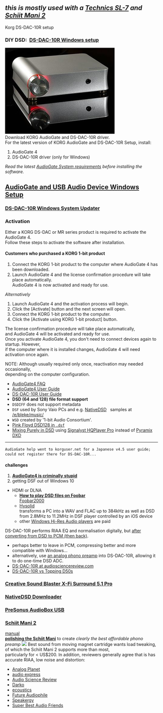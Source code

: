 *this is mostly used with a [Technics SL-7](https://blekenbleu.github.io/SL-7/) and [Schiit Mani 2](#schiit-mani-2)*  
---

Korg DS-DAC-10R setup

### DIY DSD:  [DS-DAC-10R Windows setup](https://www.korg.com/us/products/audio/audiogate4/download.php)

![](DS-DAC-10R.jpg)  
Download KORG AudioGate and DS-DAC-10R driver.  
For the latest version of KORG AudioGate and DS-DAC-10R Setup, install:

1.  AudioGate 4
2.  DS-DAC-10R driver (only for Windows)

_Read the latest [AudioGate System requirements](https://www.korg.com/products/audio/audiogate4/page_1.php) before installing the software._  

[AudioGate and USB Audio Device Windows Setup](https://www.korg.com/us/support/download/software/0/529/2583/)
-------------------------------------------------------------------------------------------------------------

### [DS-DAC-10R Windows System Updater](https://www.korg.com/us/support/download/software/0/528/2625/)

### Activation

Either a KORG DS-DAC or MR series product is required to activate the AudioGate 4.  
Follow these steps to activate the software after installation.

#### Customers who purchased a KORG 1-bit product

1.  Connect the KORG 1-bit product to the computer where AudioGate 4 has been downloaded.
2.  Launch AudioGate 4 and the license confirmation procedure will take place automatically.  
    AudioGate 4 is now activated and ready for use.

  
_Alternatively_  

1.  Launch AudioGate 4 and the activation process will begin.
2.  Click the \[Activate\] button and the next screen will open.
3.  Connect the KORG 1-bit product to the computer.
4.  Click the \[Activate using KORG 1-bit product\] button.

The license confirmation procedure will take place automatically,  
and AudioGate 4 will be activated and ready for use.  
Once you activate AudioGate 4, you don't need to connect devices again to startup. However,  
if the computer where it is installed changes, AudioGate 4 will need activation once again.  
  
NOTE: Although usually required only once, reactivation may needed occasionally,  
depending on the computer configuration.

-   [AudioGate4 FAQ](AudioGate_4_Faq_E2_2.pdf)
-   [AudioGate4 User Guide](AudioGate4_E3a.pdf)
-   [DS-DAC-10R User Guide](DS-DAC-10R_OM_E4.pdf)
-   **DSD (64 and 128) file format support**
-   `DSDIFF` does not support metadata
-   `DSF` used by Sony Vaio PCs and e.g. [NativeDSD](https://www.nativedsd.com/free-dsd-download/)   samples at [/e/bleke/music/](E_bleke_music_.md)
-   `WSD` created by '1-bit Audio Consortium'.
-   [Pink Floyd DSD128 in `.dsf`](https://archive.org/details/pink-floyd-1973-1994-DSD128)
-   [Mixing Purely in DSD](https://www.nativedsd.com/news/mixing-in-pure-dsd-no-pcm-allowed/) using [Signalyst HQPlayer Pro](https://www.signalyst.com/professional.html) instead of [Pyramix DXD](https://www.merging.com/highlights/high-resolution)
    
* * *
    
    AudioGate help went to korguser.net for a Japanese v4.5 user guide;  
    could not register there for DS-DAC-10R...
    
#### challenges

1. [**AudioGate4 is criminally stupid**](stupid.md)  
2. getting DSF out of Windows 10  
   
- HDMI or DLNA  
    - [**How to play DSD files on Foobar**](https://www.psaudio.com/blogs/how-to/how-to-play-dsd-files-on-foobar)  
          [Foobar2000](https://www.foobar2000.org/)  
    - [Hysolid](https://www.hysolid.com/)  
          transforms a PC into a WAV and FLAC up to 384kHz as well as DSD from 2.8MHz to 11.2MHz in DSF player controlled by an iOS device  
    - other [Windows Hi-Res Audio players](https://www.makeuseof.com/tag/best-windows-music-players-hi-res-audio/) are paid  

DS-DAC-10R performs RIAA EQ and normalisation digitally, but [after converting from DSD to PCM (then back)](https://darko.audio/2016/07/portable-vinyl-with-the-korg-ds-dac-10r-audiogate/).  
- perhaps better to leave in PCM, compressing better and more compatible with Windows...  
- alternatively, use [an analog phono preamp](#schiit-mani-2) into DS-DAC-10R, allowing it to do one-time DSD ADC.
- [DS-DAC-10R at audiosciencereview.com](https://www.audiosciencereview.com/forum/index.php?threads/phono-preamp-with-usb-output-recommendation.36058/post-1275029)
- [DS-DAC-10R vs Topping D50s](https://www.audiosciencereview.com/forum/index.php?threads/beta-test-multitone-loopback-analyzer-software.27844/post-1284540)

### [Creative Sound Blaster X-Fi Surround 5.1 Pro](https://files.creative.com/manualdn/Manuals/TSD/11754/MtA22ZLb0p/Sound%20Blaster%20X-Fi%20Surround%205.1%20Pro%20v3%20UG_EN.pdf)  
### [NativeDSD Downloader](https://help.nativedsd.com/en/collections/1826760-nativedsd-downloader)
### [PreSonus AudioBox USB](AudioBoxUSB_OwnersManual_EN1.pdf)  
### [Schiit Mani 2](https://www.schiit.com/products/)  
  [manual](https://www.schiit.com/public/upload/PDF/mani%202%20manual%201_2.pdf)  
  [**polishing the Schiit Mani**](https://www.head-fi.org/threads/schiit-happened-the-story-of-the-worlds-most-improbable-start-up.701900/page-5910#post-16832617)
   to create *clearly the best affordable phono preamp*
![](https://www.schiit.com/public/upload/images/mani%202%20blk%20bottom%201920.jpg)
Best sound from moving magnet cartridge wants load tweaking, of which the Schiit Mani 2 supports more than most,  
particularly for < US$200.  In addition, reviewers generally agree that is has accurate RIAA, low noise and distortion:
- [Analog Planet](https://www.analogplanet.com/content/schiits-mani-2-mmmc-phono-preamp-goes-head-budget-phono-preamp-class-0)
- [audio express](https://audioxpress.com/news/schiit-audio-introduces-the-great-mani-two-phono-preamplifier)
- [Audio Science Review](https://www.audiosciencereview.com/forum/index.php?threads/schiit-mani-2-review-phono-stage.31194/)
- [Darko](https://darko.audio/2022/02/the-schiit-mani-2-is-your-next-phono-pre-amplifier/)
- [ecoustics](https://www.ecoustics.com/products/schiit-mani-2-phono-preamp/)
- [Future Audiophile](https://futureaudiophile.com/schiit-mani-2-phono-preamp-reviewed/)
- [Speakergy](https://speakergy.com/schiit-mani-review/)
- [Super Best Audio Friends](https://www.superbestaudiofriends.org/index.php?threads/schiit-mani-2-review.12025/)
